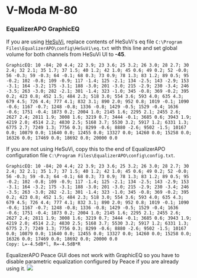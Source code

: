 # V-Moda M-80
### EqualizerAPO GraphicEQ
If you are using [HeSuVi](https://sourceforge.net/projects/hesuvi/), replace contents of HeSuVi's eq file `C:\Program Files\EqualizerAPO\config\HeSuVi\eq.txt` with this line and set global volume for both channels from HeSuVi UI to **-45**.
```
GraphicEQ: 10 -84; 20 4.4; 22 3.9; 23 3.6; 25 3.2; 26 3.0; 28 2.7; 30 2.4; 32 2.1; 35 1.7; 37 1.5; 40 1.2; 42 1.0; 45 0.6; 49 0.2; 52 -0.0; 56 -0.3; 59 -0.3; 64 -0.1; 68 0.3; 73 0.9; 78 1.3; 83 1.2; 89 0.5; 95 -0.2; 102 -0.8; 109 -0.9; 117 -1.4; 125 -2.1; 134 -2.5; 143 -2.9; 153 -3.1; 164 -3.2; 175 -3.1; 188 -3.0; 201 -3.0; 215 -2.9; 230 -3.4; 246 -3.5; 263 -3.0; 282 -2.1; 301 -1.4; 323 -1.0; 345 -0.8; 369 -0.2; 395 0.2; 423 0.8; 452 1.5; 484 2.3; 518 3.0; 554 3.6; 593 4.0; 635 4.3; 679 4.5; 726 4.4; 777 4.1; 832 3.1; 890 2.0; 952 0.8; 1019 -0.1; 1090 -0.6; 1167 -0.7; 1248 -0.8; 1336 -0.8; 1429 -0.5; 1529 -0.4; 1636 -0.6; 1751 -0.4; 1873 0.2; 2004 1.0; 2145 1.6; 2295 2.1; 2455 2.6; 2627 2.4; 2811 1.9; 3008 1.6; 3219 0.7; 3444 -0.1; 3685 0.6; 3943 1.9; 4219 2.0; 4514 2.2; 4830 2.5; 5168 3.7; 5530 3.2; 5917 1.2; 6331 1.3; 6775 2.7; 7249 1.3; 7756 0.3; 8299 -0.6; 8880 -2.6; 9502 -1.5; 10167 0.0; 10879 0.0; 11640 0.0; 12455 0.0; 13327 0.0; 14260 0.0; 15258 0.0; 16326 0.0; 17469 0.0; 18692 0.0; 20000 0.0
```
If you are not using HeSuVi, copy this to the end of EqualizerAPO configuration file `C:\Program Files\EqualizerAPO\config\config.txt`.
```
GraphicEQ: 10 -84; 20 4.4; 22 3.9; 23 3.6; 25 3.2; 26 3.0; 28 2.7; 30 2.4; 32 2.1; 35 1.7; 37 1.5; 40 1.2; 42 1.0; 45 0.6; 49 0.2; 52 -0.0; 56 -0.3; 59 -0.3; 64 -0.1; 68 0.3; 73 0.9; 78 1.3; 83 1.2; 89 0.5; 95 -0.2; 102 -0.8; 109 -0.9; 117 -1.4; 125 -2.1; 134 -2.5; 143 -2.9; 153 -3.1; 164 -3.2; 175 -3.1; 188 -3.0; 201 -3.0; 215 -2.9; 230 -3.4; 246 -3.5; 263 -3.0; 282 -2.1; 301 -1.4; 323 -1.0; 345 -0.8; 369 -0.2; 395 0.2; 423 0.8; 452 1.5; 484 2.3; 518 3.0; 554 3.6; 593 4.0; 635 4.3; 679 4.5; 726 4.4; 777 4.1; 832 3.1; 890 2.0; 952 0.8; 1019 -0.1; 1090 -0.6; 1167 -0.7; 1248 -0.8; 1336 -0.8; 1429 -0.5; 1529 -0.4; 1636 -0.6; 1751 -0.4; 1873 0.2; 2004 1.0; 2145 1.6; 2295 2.1; 2455 2.6; 2627 2.4; 2811 1.9; 3008 1.6; 3219 0.7; 3444 -0.1; 3685 0.6; 3943 1.9; 4219 2.0; 4514 2.2; 4830 2.5; 5168 3.7; 5530 3.2; 5917 1.2; 6331 1.3; 6775 2.7; 7249 1.3; 7756 0.3; 8299 -0.6; 8880 -2.6; 9502 -1.5; 10167 0.0; 10879 0.0; 11640 0.0; 12455 0.0; 13327 0.0; 14260 0.0; 15258 0.0; 16326 0.0; 17469 0.0; 18692 0.0; 20000 0.0
Copy: L=-4.5dB*l, R=-4.5dB*R
```
EqualizerAPO Peace GUI does not work with GraphicEQ so you have to disable parametric equalization configured by Peace if you are already using it.
![](https://raw.githubusercontent.com/jaakkopasanen/AutoEq/master/results/Sonoma%20Model%20One/headphoncecom/onear/V-Moda%20M-80/V-Moda%20M-80.png)
